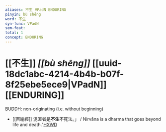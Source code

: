 ```yaml
---
aliases: 不生 VPadN ENDURING
pinyin: bù shēng
word: 不生
syn-func: VPadN
sem-feat: 
total: 1
concept: ENDURING 
---
```

# [[不生]] *[[bù shēng]]*  [[uuid-18dc1abc-4214-4b4b-b07f-8f25ebe5ece9|VPadN]] [[ENDURING]]
BUDDH: non-originating (i.e. without beginning)
 - [[百喻經]] 泥洹者是**不生**不死法。」 / Nirvāna is a dharma that goes beyond life and death."[HXWD](https://hxwd.org/textview.html?location=KR6b0066_T_001-0546b.7)